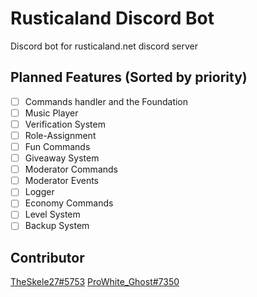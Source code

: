# Rusticaland Discord Bot
Discord bot for rusticaland.net discord server


## Planned Features (Sorted by priority)
 - [ ] Commands handler and the Foundation
 - [ ] Music Player
 - [ ] Verification System
 - [ ] Role-Assignment
 - [ ] Fun Commands
 - [ ] Giveaway System
 - [ ] Moderator Commands
 - [ ] Moderator Events
 - [ ] Logger
 - [ ] Economy Commands
 - [ ] Level System
 - [ ] Backup System

## Contributor
[TheSkele27#5753](https://github.com/TheSkele27)
[ProWhite_Ghost#7350](https://github.com/ProWhiteGhost)
